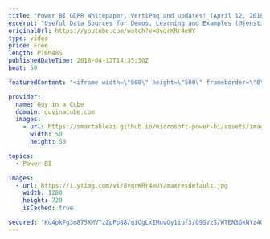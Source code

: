 ```yaml
---
title: "Power BI GDPR Whitepaper, VertiPaq and updates! (April 12, 2018)"
excerpt: "Useful Data Sources for Demos, Learning and Examples (@jenstirrup) https://jenstirrup.com/2018/04/09/useful-data-sources-for-demos-learning-and-examples/  Why is Vertipaq so fast? Part 3: Segment Elimination (@CurbalEN) https://www.youtube.com/watch?v=A67tsJ03Afs  Power BI GDPR Whitepaper https://servicetrust.microsoft.com/ViewPage/TrustDocuments?command=Download&downloadType=Document&downloadId=5bd4c466-277b-4726-b9e0-f816ac12872d&docTab=6d000410-c9e9-11e7-9a91-892aae8839ad_FAQ_and_White_Papers"
originalUrl: https://youtube.com/watch?v=8vqrKRr4eUY
type: video
price: Free
length: PT6M48S
publishedDateTime: 2018-04-12T14:35:30Z
heat: 50

featuredContent: "<iframe width=\"800\" height=\"500\" frameborder=\"0\" src=\"https://www.youtube.com/embed/8vqrKRr4eUY\" allow=\"accelerometer; autoplay; encrypted-media; gyroscope; picture-in-picture\" allowfullscreen></iframe>"

provider:
  name: Guy in a Cube
  domain: guyinacube.com
  images:
    - url: https://smartableai.github.io/microsoft-power-bi/assets/images/organizations/guyinacube.com-50x50.jpg
      width: 50
      height: 50

topics:
  - Power BI

images:
  - url: https://i.ytimg.com/vi/8vqrKRr4eUY/maxresdefault.jpg
    width: 1280
    height: 720
    isCached: true

secured: "Ku4pkFg3m875XMVTzZpPp88/qiOgLxIMuvOy1iuf3/09GVzS/WTEN3GkNYz4Qix5lSUhNFSHxnZiw+9+IV8azNWaPcZL4YGOSRgjEgOTmpxFS58ZEDz1dpLJJI9WuMGG0GE/wNB9It+dunCc22FrqEOJbrvYW3J7uWzxe9ghBLbe0KzIA8DcK5eLPWpMFpmO7vTWTtMr4YE7T9lyqz15EeUo4aIQXfudUfepvSAxwXS27PDRtnsoBdc545GvOFD2Z0YZbrRy3xDwAGQAabW67twMiGv04SmzKciBXloqVduNAyPPwkfx0JCVN977nXDCBVF4tLlI8wG2kMpM2c3QADXMfGCtV9bioyx+Kbh6rILn2NcD5NlYkdIPN6yt+rW3yvcAjK5pi6hDZjTRrh5AmFJTSCbI+mBjOjqPAEExEls=;t/m0a2daFdThR7UEHi+VmA=="
---
```


